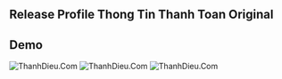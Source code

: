 ## Release Profile Thong Tin Thanh Toan Original

## Demo
![ThanhDieu.Com](https://i.imgur.com/Qlt1Nxr.png)
![ThanhDieu.Com](https://i.imgur.com/Qlt1Nxr.png)
![ThanhDieu.Com](https://i.imgur.com/Qlt1Nxr.png)
